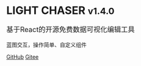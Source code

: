 # LIGHT CHASER <small>v1.4.0</small>

<p style="font-size: 18px">基于React的开源免费数据可视化编辑工具</p>
<p>蓝图交互，操作简单、自定义组件</p>

[GitHub](https://github.com/xiaopujun/light-chaser)
[Gitee](https://gitee.com/xiaopujun/light-chaser)
